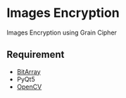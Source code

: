 # Images Encryption
Images Encryption using Grain Cipher

## Requirement
- [BitArray](https://pythonhosted.org/bitstring/introduction.html#getting-started)
- PyQt5
- [OpenCV](https://opencv.org/)
